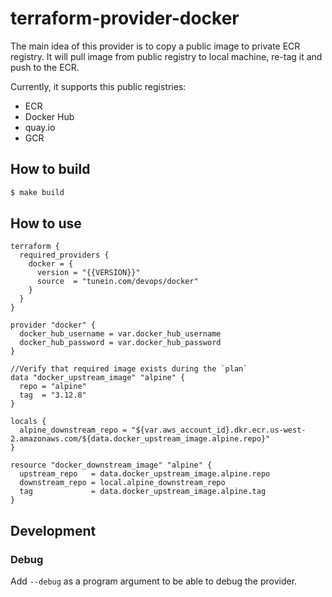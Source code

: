 # terraform-provider-docker

The main idea of this provider is to copy a public image to private ECR registry. It will pull image from public 
registry to local machine, re-tag it and push to the ECR. 

Currently, it supports this public registries:
- ECR
- Docker Hub
- quay.io
- GCR

## How to build

```sh
$ make build
```

## How to use

```hcl
terraform {
  required_providers {
    docker = {
      version = "{{VERSION}}"
      source  = "tunein.com/devops/docker"
    }
  }
}

provider "docker" {
  docker_hub_username = var.docker_hub_username
  docker_hub_password = var.docker_hub_password
}

//Verify that required image exists during the `plan` 
data "docker_upstream_image" "alpine" {
  repo = "alpine"
  tag  = "3.12.8"
}

locals {
  alpine_downstream_repo = "${var.aws_account_id}.dkr.ecr.us-west-2.amazonaws.com/${data.docker_upstream_image.alpine.repo}"
}

resource "docker_downstream_image" "alpine" {
  upstream_repo   = data.docker_upstream_image.alpine.repo
  downstream_repo = local.alpine_downstream_repo
  tag             = data.docker_upstream_image.alpine.tag
}
```

## Development 

### Debug

Add `--debug` as a program argument to be able to debug the provider. 
